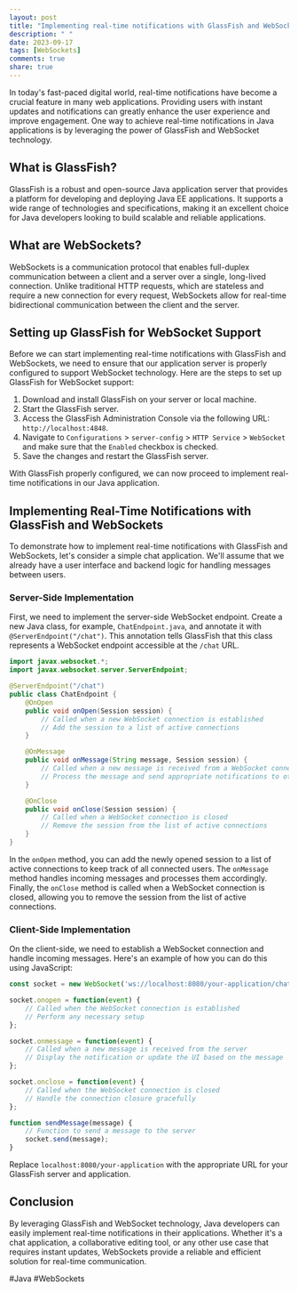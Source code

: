 ```yaml
---
layout: post
title: "Implementing real-time notifications with GlassFish and WebSockets for Java developers"
description: " "
date: 2023-09-17
tags: [WebSockets]
comments: true
share: true
---
```


In today's fast-paced digital world, real-time notifications have become a crucial feature in many web applications. Providing users with instant updates and notifications can greatly enhance the user experience and improve engagement. One way to achieve real-time notifications in Java applications is by leveraging the power of GlassFish and WebSocket technology.

## What is GlassFish?

GlassFish is a robust and open-source Java application server that provides a platform for developing and deploying Java EE applications. It supports a wide range of technologies and specifications, making it an excellent choice for Java developers looking to build scalable and reliable applications.

## What are WebSockets?

WebSockets is a communication protocol that enables full-duplex communication between a client and a server over a single, long-lived connection. Unlike traditional HTTP requests, which are stateless and require a new connection for every request, WebSockets allow for real-time bidirectional communication between the client and the server.

## Setting up GlassFish for WebSocket Support

Before we can start implementing real-time notifications with GlassFish and WebSockets, we need to ensure that our application server is properly configured to support WebSocket technology. Here are the steps to set up GlassFish for WebSocket support:

1. Download and install GlassFish on your server or local machine.
2. Start the GlassFish server.
3. Access the GlassFish Administration Console via the following URL: `http://localhost:4848`.
4. Navigate to `Configurations` > `server-config` > `HTTP Service` > `WebSocket` and make sure that the `Enabled` checkbox is checked.
5. Save the changes and restart the GlassFish server.

With GlassFish properly configured, we can now proceed to implement real-time notifications in our Java application.

## Implementing Real-Time Notifications with GlassFish and WebSockets

To demonstrate how to implement real-time notifications with GlassFish and WebSockets, let's consider a simple chat application. We'll assume that we already have a user interface and backend logic for handling messages between users.

### Server-Side Implementation

First, we need to implement the server-side WebSocket endpoint. Create a new Java class, for example, `ChatEndpoint.java`, and annotate it with `@ServerEndpoint("/chat")`. This annotation tells GlassFish that this class represents a WebSocket endpoint accessible at the `/chat` URL.

```java
import javax.websocket.*;
import javax.websocket.server.ServerEndpoint;

@ServerEndpoint("/chat")
public class ChatEndpoint {
    @OnOpen
    public void onOpen(Session session) {
        // Called when a new WebSocket connection is established
        // Add the session to a list of active connections
    }

    @OnMessage
    public void onMessage(String message, Session session) {
        // Called when a new message is received from a WebSocket connection
        // Process the message and send appropriate notifications to other users
    }

    @OnClose
    public void onClose(Session session) {
        // Called when a WebSocket connection is closed
        // Remove the session from the list of active connections
    }
}
```

In the `onOpen` method, you can add the newly opened session to a list of active connections to keep track of all connected users. The `onMessage` method handles incoming messages and processes them accordingly. Finally, the `onClose` method is called when a WebSocket connection is closed, allowing you to remove the session from the list of active connections.

### Client-Side Implementation

On the client-side, we need to establish a WebSocket connection and handle incoming messages. Here's an example of how you can do this using JavaScript:

```javascript
const socket = new WebSocket('ws://localhost:8080/your-application/chat');

socket.onopen = function(event) {
    // Called when the WebSocket connection is established
    // Perform any necessary setup
};

socket.onmessage = function(event) {
    // Called when a new message is received from the server
    // Display the notification or update the UI based on the message
};

socket.onclose = function(event) {
    // Called when the WebSocket connection is closed
    // Handle the connection closure gracefully
};

function sendMessage(message) {
    // Function to send a message to the server
    socket.send(message);
}
```

Replace `localhost:8080/your-application` with the appropriate URL for your GlassFish server and application.

## Conclusion

By leveraging GlassFish and WebSocket technology, Java developers can easily implement real-time notifications in their applications. Whether it's a chat application, a collaborative editing tool, or any other use case that requires instant updates, WebSockets provide a reliable and efficient solution for real-time communication.

#Java #WebSockets